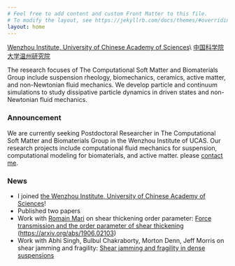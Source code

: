 ```yaml
---
# Feel free to add content and custom Front Matter to this file.
# To modify the layout, see https://jekyllrb.com/docs/themes/#overriding-theme-defaults
layout: home
---
```


[Wenzhou Institute, University of Chinese Academy of Sciences](http://www.wibe.ac.cn)\\
[中国科学院大学温州研究院](http://www.wibe.ac.cn)

The research focuses of The Computational Soft Matter and Biomaterials Group
include suspension rheology, biomechanics, ceramics, active matter,
and non-Newtonian fluid mechanics.
We develop particle and continuum simulations to study dissipative particle dynamics in driven states and non-Newtonian fluid mechanics.


### **Announcement** 
 We are currently seeking Postdoctoral Researcher in The Computational Soft Matter and Biomaterials Group in the Wenzhou Institute of UCAS. Our research projects include
computational fluid mechanics for suspension, computational modeling for biomaterials, and active matter. please [contact me](mailto:seto@wibe.ac.cn).




### **News** 
- I joined [the Wenzhou Institute, University of Chinese Academy of Sciences](http://www.wibe.ac.cn)!
- Published two papers
- Work with [Romain Mari](https://rmari.github.io) on shear thickening order parameter: [Force transmission and the order parameter of shear thickening](http://dx.doi.org/10.1039/C9SM01223K) (https://arxiv.org/abs/1906.02103)
- Work with Abhi Singh, Bulbul Chakraborty, Morton Denn, Jeff Morris on shear jamming and fragility: [Shear jamming and fragility in dense suspensions](https://doi.org/10.1007/s10035-019-0931-5)

